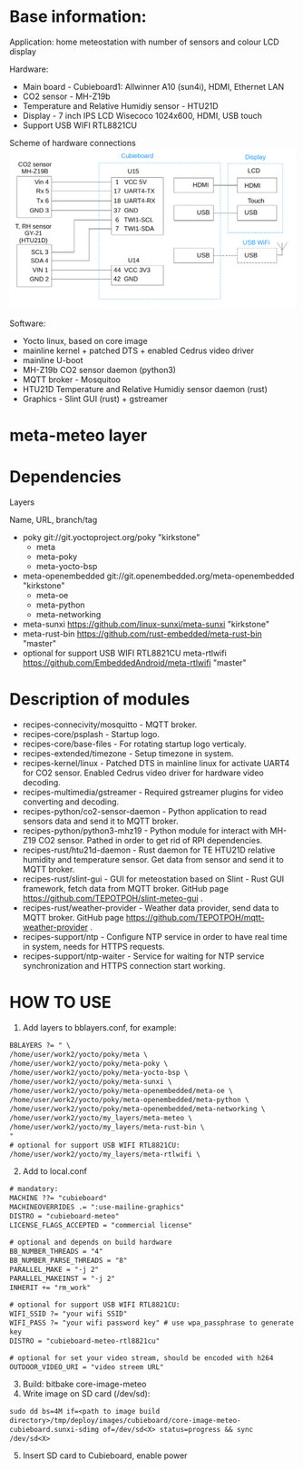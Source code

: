Base information:
============
Application: home meteostation with number of sensors and colour LCD display

Hardware:
 - Main board - Cubieboard1: Allwinner A10 (sun4i), HDMI, Ethernet LAN
 - CO2 sensor - MH-Z19b
 - Temperature and Relative Humidiy sensor - HTU21D
 - Display - 7 inch IPS LCD Wisecoco 1024x600, HDMI, USB touch
 - Support USB WIFI RTL8821CU

Scheme of hardware connections
![hardware connections](connection_scheme.png)

Software:
 - Yocto linux, based on core image
 - mainline kernel + patched DTS + enabled Cedrus video driver
 - mainline U-boot
 - MH-Z19b CO2 sensor daemon (python3)
 - MQTT broker - Mosquitoo
 - HTU21D Temperature and Relative Humidiy sensor daemon (rust)
 - Graphics - Slint GUI (rust) + gstreamer


meta-meteo layer
============

Dependencies
============

  Layers

  Name,             URL,                                            branch/tag
  - poky              git://git.yoctoproject.org/poky                 "kirkstone"
    - meta
    - meta-poky
    - meta-yocto-bsp
  - meta-openembedded git://git.openembedded.org/meta-openembedded    "kirkstone"
    - meta-oe
    - meta-python
    - meta-networking
  - meta-sunxi        https://github.com/linux-sunxi/meta-sunxi       "kirkstone"
  - meta-rust-bin     https://github.com/rust-embedded/meta-rust-bin  "master"
  - optional for support USB WIFI RTL8821CU
    meta-rtlwifi https://github.com/EmbeddedAndroid/meta-rtlwifi  "master"

Description of modules
=======

- recipes-connecivity/mosquitto - MQTT broker.
- recipes-core/psplash - Startup logo.
- recipes-core/base-files - For rotating startup logo verticaly.
- recipes-extended/timezone - Setup timezone in system.
- recipes-kernel/linux - Patched DTS in mainline linux for activate UART4 for CO2 sensor. Enabled Cedrus video driver for hardware video decoding.
- recipes-multimedia/gstreamer - Required gstreamer plugins for video converting and decoding.
- recipes-python/co2-sensor-daemon - Python application to read sensors data and send it to MQTT broker.
- recipes-python/python3-mhz19 - Python module for interact with MH-Z19 CO2 sensor. Pathed in order to get rid of RPI dependencies.
- recipes-rust/htu21d-daemon - Rust daemon for TE HTU21D relative humidity and temperature sensor. Get data from sensor and send it to MQTT broker.
- recipes-rust/slint-gui - GUI for meteostation based on Slint - Rust GUI framework, fetch data from MQTT broker. GitHub page https://github.com/TEPOTPOH/slint-meteo-gui .
- recipes-rust/weather-provider - Weather data provider, send data to MQTT broker. GitHub page https://github.com/TEPOTPOH/mqtt-weather-provider .
- recipes-support/ntp - Configure NTP service in order to have real time in system, needs for HTTPS requests.
- recipes-support/ntp-waiter - Service for waiting for NTP service synchronization and HTTPS connection start working.


HOW TO USE
=================

1. Add layers to bblayers.conf, for example:
  ```
  BBLAYERS ?= " \
  /home/user/work2/yocto/poky/meta \
  /home/user/work2/yocto/poky/meta-poky \
  /home/user/work2/yocto/poky/meta-yocto-bsp \
  /home/user/work2/yocto/poky/meta-sunxi \
  /home/user/work2/yocto/poky/meta-openembedded/meta-oe \
  /home/user/work2/yocto/poky/meta-openembedded/meta-python \
  /home/user/work2/yocto/poky/meta-openembedded/meta-networking \
  /home/user/work2/yocto/my_layers/meta-meteo \
  /home/user/work2/yocto/my_layers/meta-rust-bin \
  "
  # optional for support USB WIFI RTL8821CU:
  /home/user/work2/yocto/my_layers/meta-rtlwifi \
  ```

2. Add to local.conf
  ```
  # mandatory:
  MACHINE ??= "cubieboard"
  MACHINEOVERRIDES .= ":use-mailine-graphics"
  DISTRO = "cubieboard-meteo"
  LICENSE_FLAGS_ACCEPTED = "commercial license"
  ```
  ```
  # optional and depends on build hardware
  BB_NUMBER_THREADS = "4"
  BB_NUMBER_PARSE_THREADS = "8"
  PARALLEL_MAKE = "-j 2"
  PARALLEL_MAKEINST = "-j 2"
  INHERIT += "rm_work"
  ```
  ```
  # optional for support USB WIFI RTL8821CU:
  WIFI_SSID ?= "your wifi SSID"
  WIFI_PASS ?= "your wifi password key" # use wpa_passphrase to generate key
  DISTRO = "cubieboard-meteo-rtl8821cu"
  ```
  ```
  # optional for set your video stream, should be encoded with h264
  OUTDOOR_VIDEO_URI = "video streem URL"
  ```

3. Build: bitbake core-image-meteo
4. Write image on SD card (/dev/sd<X>):
```
sudo dd bs=4M if=<path to image build directory>/tmp/deploy/images/cubieboard/core-image-meteo-cubieboard.sunxi-sdimg of=/dev/sd<X> status=progress && sync /dev/sd<X>
```
5. Insert SD card to Cubieboard, enable power
